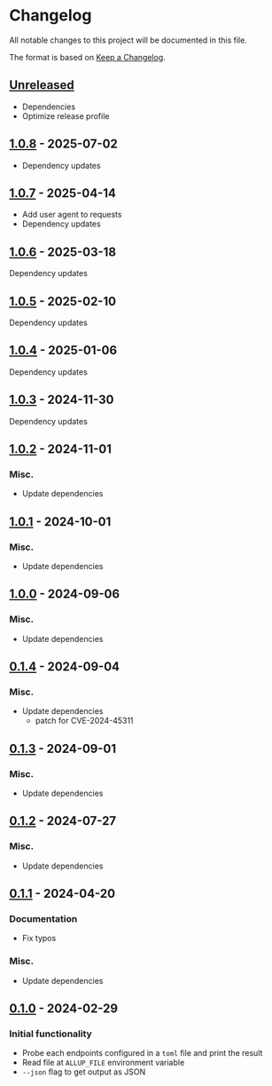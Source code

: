 # Changelog

All notable changes to this project will be documented in this file.

The format is based on [Keep a Changelog](https://keepachangelog.com/en/1.0.0/).


## [Unreleased]

* Dependencies
* Optimize release profile

## [1.0.8] - 2025-07-02

* Dependency updates


## [1.0.7] - 2025-04-14

* Add user agent to requests
* Dependency updates


## [1.0.6] - 2025-03-18

Dependency updates


## [1.0.5] - 2025-02-10

Dependency updates


## [1.0.4] - 2025-01-06

Dependency updates


## [1.0.3] - 2024-11-30

Dependency updates


## [1.0.2] - 2024-11-01

### Misc.

* Update dependencies


## [1.0.1] - 2024-10-01

### Misc.

* Update dependencies


## [1.0.0] - 2024-09-06

### Misc.

* Update dependencies


## [0.1.4] - 2024-09-04

### Misc.

* Update dependencies
  * patch for CVE-2024-45311


## [0.1.3] - 2024-09-01

### Misc.

* Update dependencies


## [0.1.2] - 2024-07-27

### Misc.

* Update dependencies


## [0.1.1] - 2024-04-20

### Documentation

* Fix typos

### Misc.

* Update dependencies


## [0.1.0] - 2024-02-29


### Initial functionality

* Probe each endpoints configured in a `toml` file and print the result
* Read file at `ALLUP_FILE` environment variable
* `--json` flag to get output as JSON

[Unreleased]: https://github.com/jcornaz/allup/compare/v1.0.8...HEAD
[1.0.8]: https://github.com/jcornaz/allup/compare/v1.0.7...v1.0.8
[1.0.7]: https://github.com/jcornaz/allup/compare/v1.0.6...v1.0.7
[1.0.6]: https://github.com/jcornaz/allup/compare/v1.0.5...v1.0.6
[1.0.5]: https://github.com/jcornaz/allup/compare/v1.0.4...v1.0.5
[1.0.4]: https://github.com/jcornaz/allup/compare/v1.0.3...v1.0.4
[1.0.3]: https://github.com/jcornaz/allup/compare/v1.0.2...v1.0.3
[1.0.2]: https://github.com/jcornaz/allup/compare/v1.0.1...v1.0.2
[1.0.1]: https://github.com/jcornaz/allup/compare/v1.0.0...v1.0.1
[1.0.0]: https://github.com/jcornaz/allup/compare/v0.1.4...v1.0.0
[0.1.4]: https://github.com/jcornaz/allup/compare/v0.1.3...v0.1.4
[0.1.3]: https://github.com/jcornaz/allup/compare/v0.1.2...v0.1.3
[0.1.2]: https://github.com/jcornaz/allup/compare/v0.1.1...v0.1.2
[0.1.1]: https://github.com/jcornaz/allup/compare/v0.1.0...v0.1.1
[0.1.0]: https://github.com/jcornaz/allup/compare/...v0.1.0
